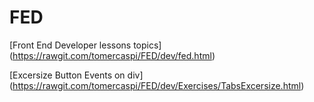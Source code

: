 # FED
[Front End Developer lessons topics] (https://rawgit.com/tomercaspi/FED/dev/fed.html)

[Excersize Button Events on div] (https://rawgit.com/tomercaspi/FED/dev/Exercises/TabsExcersize.html)


